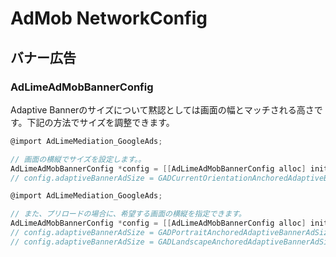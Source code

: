 # AdMob NetworkConfig

## バナー広告
### AdLimeAdMobBannerConfig
 Adaptive Bannerのサイズについて黙認としては画面の幅とマッチされる高さです。下記の方法でサイズを調整できます。

```objectivec
@import AdLimeMediation_GoogleAds;

// 画面の横縦でサイズを設定します。。
AdLimeAdMobBannerConfig *config = [[AdLimeAdMobBannerConfig alloc] init];
// config.adaptiveBannerAdSize = GADCurrentOrientationAnchoredAdaptiveBannerAdSizeWithWidth(320);
```

```objectivec
@import AdLimeMediation_GoogleAds;

// また、プリロードの場合に、希望する画面の横縦を指定できます。
AdLimeAdMobBannerConfig *config = [[AdLimeAdMobBannerConfig alloc] init];
// config.adaptiveBannerAdSize = GADPortraitAnchoredAdaptiveBannerAdSizeWithWidth(320);
// config.adaptiveBannerAdSize = GADLandscapeAnchoredAdaptiveBannerAdSizeWithWidth(320);
```